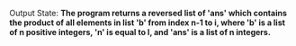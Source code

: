 Output State: **The program returns a reversed list of 'ans' which contains the product of all elements in list 'b' from index n-1 to i, where 'b' is a list of n positive integers, 'n' is equal to l, and 'ans' is a list of n integers.**